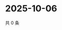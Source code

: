 # 2025-10-06

共 0 条

<!-- BEGIN ZHIHUQUESTIONS -->
<!-- 最后更新时间 Mon Oct 06 2025 04:10:59 GMT+0800 (China Standard Time) -->

<!-- END ZHIHUQUESTIONS -->
